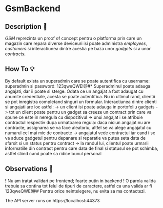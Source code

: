 # GsmBackend

## Description :floppy_disk:

  *GSM* reprezinta un proof of concept pentru o platforma prin care un magazin care repara diverse deviceuri isi poate administra *employees*, *customers* si interactiunea dintre acestia pe baza unor *gadgets* si a unor *contracts*.

## How To :bulb:

  By default exista un superadmin care se poate autentifica cu username: superadmin si password: 123qweQWE!@#*
  Superadminul poate adauga angajati, dar ii poate si sterge. Odata ce un angajat a fost adaugat cu anumite credentiale, acesta se poate autentifica.
  Nu in ultimul rand, clientii se pot inregistra completand singuri un formular.
  Interactiunea dintre clienti si angajati are loc astfel:
  -> un client isi poate adauga in portofoliu gadgets
  -> tot un client poate pentru un gadget sa creeze un contract prin care va spune ce este in neregula cu dispozitivul
  -> unui angajat i se atribuie contractul respectiv dupa urmatoarea regula: daca niciun angajat nu are contracte, assignarea se va face aleatoriu, altfel se va alege angajatul cu numarul cel mai mic de contracte
  -> angajatul vede contractul iar cand i se va aduce gadgetul pentru depanare si reparatie va putea seta data de sfarsit si un status pentru contract
  -> la randul lui, clientul poate urmarii informatiile din contract pentru care data de final si statusul se pot schimba, astfel stiind cand poate sa ridice bunul personal

## Observations :bell:

! Nu am tratat validari pe frontend; foarte putin in backend !
O parola valida trebuie sa contina tot felul de tipuri de caractere, astfel ca una valida ar fi 123qweQWE!@#
Pentru orice neintelegere, nu evita sa ma contactezi.

The API server runs on https://localhost:44373
